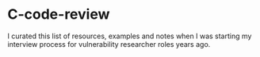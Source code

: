 # C-code-review
I curated this list of resources, examples and notes when I was starting my interview process for vulnerability researcher roles years ago.
